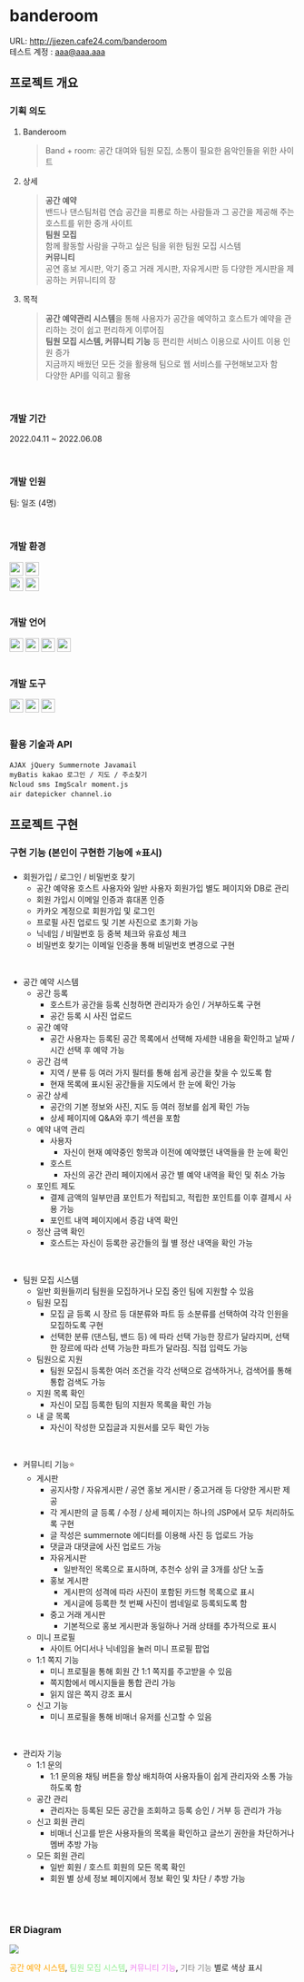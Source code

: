 # banderoom

URL: http://jjezen.cafe24.com/banderoom
<br>테스트 계정 : aaa@aaa.aaa

## 프로젝트 개요

### 기획 의도
1. Banderoom
    > Band + room: 공간 대여와 팀원 모집, 소통이 필요한 음악인들을 위한 사이트<br>
2. 상세
    > **공간 예약**<br>
    > 밴드나 댄스팀처럼 연습 공간을 피룡로 하는 사람들과 그 공간을 제공해 주는 호스트를 위한 중개 사이트<br>
    > **팀원 모집**<br>
    > 함께 활동할 사람을 구하고 싶은 팀을 위한 팀원 모집 시스템<br>
    > **커뮤니티**<br>
    > 공연 홍보 게시판, 악기 중고 거래 게시판, 자유게시판 등 다양한 게시판을 제공하는 커뮤니티의 장<br>
3. 목적
    > **공간 예약관리 시스템**을 통해 사용자가 공간을 예약하고 호스트가 예약을 관리하는 것이 쉽고 편리하게 이루어짐<br>
    > **팀원 모집 시스템, 커뮤니티 기능** 등 편리한 서비스 이용으로 사이트 이용 인원 증가<br>
    > 지금까지 배웠던 모든 것을 활용해 팀으로 웹 서비스를 구현해보고자 함<br>
    > 다양한 API를 익히고 활용<br>

<br>

### 개발 기간
2022.04.11 ~ 2022.06.08

<br>

### 개발 인원
팀: 일조 (4명)

<br>

### 개발 환경
<img height="24px" src="https://img.shields.io/badge/JDK 1.8-007396?style=flat-square&logo=Java&logoColor=white"/> <img height="24px" src="https://img.shields.io/badge/Spring Framework-6DB33F?style=flat-square&logo=Spring&logoColor=white"/><br>
<img height="24px" src="https://img.shields.io/badge/Apache Tomcat v8.5-F8DC75?style=flat-square&logo=Apache Tomcat&logoColor=black"/> <img height="24px" src="https://img.shields.io/badge/MySQL-4479A1?style=flat-square&logo=MySQL&logoColor=white"/>
<br><br>

### 개발 언어
<img height="24px" src="https://img.shields.io/badge/Java-007396?style=flat-square&logo=Java&logoColor=white"/> <img height="24px" src="https://img.shields.io/badge/HTML5-E34F26?style=flat-square&logo=HTML5&logoColor=white"/> <img height="24px" src="https://img.shields.io/badge/JavaScript-F7DF1E?style=flat-square&logo=JavaScript&logoColor=black"/> <img height="24px" src="https://img.shields.io/badge/CSS3-1572B6?style=flat-square&logo=CSS3&logoColor=white"/>
<br><br>

### 개발 도구
<img height="24px" src="https://img.shields.io/badge/Eclipse IDE-2C2255?style=flat-square&logo=Eclipse IDE&logoColor=white"/> <img height="24px" src="https://img.shields.io/badge/Visual Studio Code-007ACC?style=flat-square&logo=Visual Studio Code&logoColor=white"/> <img height="24px" src="https://img.shields.io/badge/Adobe Photoshop-31A8FF?style=flat-square&logo=Adobe Photoshop&logoColor=white"/>
<br><br>

### 활용 기술과 API
`AJAX`&nbsp;&nbsp;`jQuery`&nbsp;&nbsp;`Summernote`&nbsp;&nbsp;`Javamail`&nbsp;&nbsp;<br>
`myBatis`&nbsp;&nbsp;`kakao 로그인 / 지도 / 주소찾기`<br>
`Ncloud sms`&nbsp;&nbsp;`ImgScalr`&nbsp;&nbsp;`moment.js`<br>
`air datepicker`&nbsp;&nbsp;`channel.io`

## 프로젝트 구현

### 구현 기능 (본인이 구현한 기능에 ⭐표시)
- 회원가입 / 로그인 / 비밀번호 찾기
  - 공간 예약용 호스트 사용자와 일반 사용자 회원가입 별도 페이지와 DB로 관리
  - 회원 가입시 이메일 인증과 휴대폰 인증
  - 카카오 계정으로 회원가입 및 로그인
  - 프로필 사진 업로드 및 기본 사진으로 초기화 가능
  - 닉네임 / 비밀번호 등 중복 체크와 유효성 체크
  - 비밀번호 찾기는 이메일 인증을 통해 비밀번호 변경으로 구현

<br>

- 공간 예약 시스템
  - 공간 등록
    - 호스트가 공간을 등록 신청하면 관리자가 승인 / 거부하도록 구현
    - 공간 등록 시 사진 업로드
  - 공간 예약
    - 공간 사용자는 등록된 공간 목록에서 선택해 자세한 내용을 확인하고 날짜 / 시간 선택 후 예약 가능
  - 공간 검색
    - 지역 / 분류 등 여러 가지 필터를 통해 쉽게 공간을 찾을 수 있도록 함
    - 현재 목록에 표시된 공간들을 지도에서 한 눈에 확인 가능
  - 공간 상세
    - 공간의 기본 정보와 사진, 지도 등 여러 정보를 쉽게 확인 가능
    - 상세 페이지에 Q&A와 후기 섹션을 포함
  - 예약 내역 관리
    - 사용자
      - 자신이 현재 예약중인 항목과 이전에 예약했던 내역들을 한 눈에 확인
    - 호스트
      - 자신의 공간 관리 페이지에서 공간 별 예약 내역을 확인 및 취소 가능
  - 포인트 제도
    - 결제 금액의 일부만큼 포인트가 적립되고, 적립한 포인트를 이후 결제시 사용 가능
    - 포인트 내역 페이지에서 증감 내역 확인
  - 정산 금액 확인
    - 호스트는 자신이 등록한 공간들의 월 별 정산 내역을 확인 가능

<br>

- 팀원 모집 시스템
  - 일반 회원들끼리 팀원을 모집하거나 모집 중인 팀에 지원할 수 있음
  - 팀원 모집
    - 모집 글 등록 시 장르 등 대분류와 파트 등 소분류를 선택하여 각각 인원을 모집하도록 구현
    - 선택한 분류 (댄스팀, 밴드 등) 에 따라 선택 가능한 장르가 달라지며, 선택한 장르에 따라 선택 가능한 파트가 달라짐. 직접 입력도 가능
  - 팀원으로 지원
    - 팀원 모집시 등록한 여러 조건을 각각 선택으로 검색하거나, 검색어를 통해 통합 검색도 가능
  - 지원 목록 확인
    - 자신이 모집 등록한 팀의 지원자 목록을 확인 가능
  - 내 글 목록
    - 자신이 작성한 모집글과 지원서를 모두 확인 가능

<br>

- 커뮤니티 기능⭐
  - 게시판
    - 공지사항 / 자유게시판 / 공연 홍보 게시판 / 중고거래 등 다양한 게시판 제공
    - 각 게시판의 글 등록 / 수정 / 상세 페이지는 하나의 JSP에서 모두 처리하도록 구현
    - 글 작성은 summernote 에디터를 이용해 사진 등 업로드 가능
    - 댓글과 대댓글에 사진 업로드 가능
    - 자유게시판
      - 일반적인 목록으로 표시하며, 추천수 상위 글 3개를 상단 노출
    - 홍보 게시판
      - 게시판의 성격에 따라 사진이 포함된 카드형 목록으로 표시
      - 게시글에 등록한 첫 번째 사진이 썸네일로 등록되도록 함
    - 중고 거래 게시판
      - 기본적으로 홍보 게시판과 동일하나 거래 상태를 추가적으로 표시
  - 미니 프로필
    - 사이트 어디서나 닉네임을 눌러 미니 프로필 팝업
  - 1:1 쪽지 기능
    - 미니 프로필을 통해 회원 간 1:1 쪽지를 주고받을 수 있음
    - 쪽지함에서 메시지들을 통합 관리 가능
    - 읽지 않은 쪽지 강조 표시
  - 신고 기능
    - 미니 프로필을 통해 비매너 유저를 신고할 수 있음

<br>

- 관리자 기능
  - 1:1 문의
    - 1:1 문의용 채팅 버튼을 항상 배치하여 사용자들이 쉽게 관리자와 소통 가능하도록 함
  - 공간 관리
    - 관리자는 등록된 모든 공간을 조회하고 등록 승인 / 거부 등 관리가 가능
  - 신고 회원 관리
    - 비매너 신고를 받은 사용자들의 목록을 확인하고 글쓰기 권한을 차단하거나 멤버 추방 가능
  - 모든 회원 관리
    - 일반 회원 / 호스트 회원의 모든 목록 확인
    - 회원 별 상세 정보 페이지에서 정보 확인 및 차단 / 추방 가능

<br><br>

### ER Diagram

<img src="https://user-images.githubusercontent.com/46345154/174518295-493b60a5-e59c-4d14-b7a1-dade58f528c5.png">

<span style="color: orange">공간 예약 시스템</span>,
<span style="color: lightgreen">팀원 모집 시스템</span>,
<span style="color: violet">커뮤니티 기능</span>,
<span style="color: gray">기타 기능</span> 별로 색상 표시
